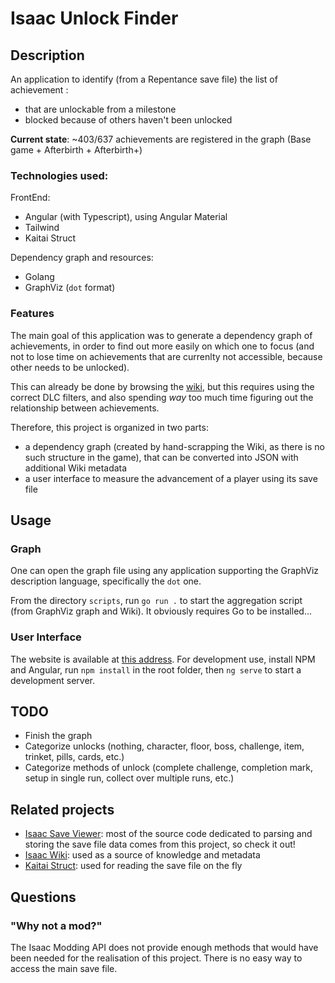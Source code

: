 # Isaac Unlock Finder
## Description

An application to identify (from a Repentance save file) the list of achievement :
 - that are unlockable from a milestone 
 - blocked because of others haven't been unlocked

**Current state**: ~403/637 achievements are registered in the graph (Base game + Afterbirth + Afterbirth+)

### Technologies used:
FrontEnd: 
- Angular (with Typescript), using Angular Material
- Tailwind
- Kaitai Struct


Dependency graph and resources:
- Golang
- GraphViz (`dot` format)

### Features
The main goal of this application was to generate a dependency graph of achievements, in order to find out more easily on which one to focus (and not to lose time on achievements that are currenlty not accessible, because other needs to be unlocked).

This can already be done by browsing the [wiki](https://bindingofisaacrebirth.fandom.com/), but this requires using the correct DLC filters, and also spending *way* too much time figuring out the relationship between achievements.

Therefore, this project is organized in two parts:
- a dependency graph (created by hand-scrapping the Wiki, as there is no such structure in the game), that can be converted into JSON with additional Wiki metadata
- a user interface to measure the advancement of a player using its save file

## Usage 
### Graph
One can open the graph file using any application supporting the GraphViz description language, specifically the `dot` one.

From the directory `scripts`, run `go run .` to start the aggregation script (from GraphViz graph and Wiki). It obviously requires Go to be installed...

### User Interface
The website is available at [this address](https://isaac.nerstak.fr).
For development use, install NPM and Angular, run `npm install` in the root folder, then `ng serve` to start a development server.

## TODO
- Finish the graph
- Categorize unlocks (nothing, character, floor, boss, challenge, item, trinket, pills, cards, etc.)
- Categorize methods of unlock (complete challenge, completion mark, setup in single run, collect over multiple runs, etc.)

## Related projects
- [Isaac Save Viewer](https://github.com/Zamiell/isaac-save-viewer): most of the source code dedicated to parsing and storing the save file data comes from this project, so check it out!
- [Isaac Wiki](https://bindingofisaacrebirth.fandom.com/): used as a source of knowledge and metadata
- [Kaitai Struct](https://kaitai.io/): used for reading the save file on the fly

## Questions
### "Why not a mod?"
The Isaac Modding API does not provide enough methods that would have been needed for the realisation of this project.
There is no easy way to access the main save file.

